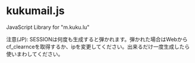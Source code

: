 # kukumail.js

JavaScript Library for "m.kuku.lu"

注意(JP): SESSIONは何度も生成すると弾かれます。弾かれた場合はWebからcf_clearnceを取得するか、ipを変更してください。出来るだけ一度生成したら使いまわしてください。
